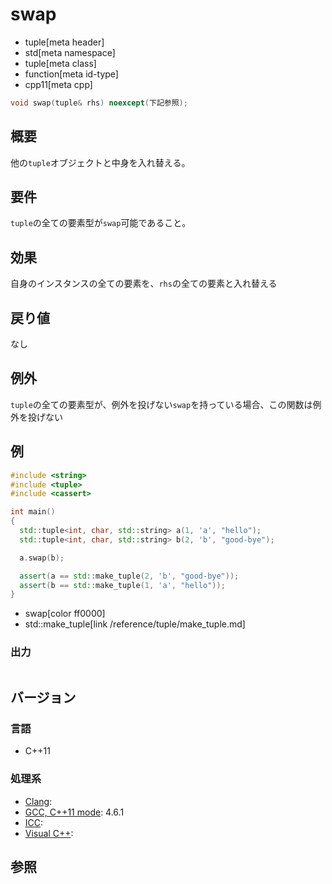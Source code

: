 # swap
* tuple[meta header]
* std[meta namespace]
* tuple[meta class]
* function[meta id-type]
* cpp11[meta cpp]

```cpp
void swap(tuple& rhs) noexcept(下記参照);
```

## 概要
他の`tuple`オブジェクトと中身を入れ替える。


## 要件
`tuple`の全ての要素型が`swap`可能であること。


## 効果
自身のインスタンスの全ての要素を、`rhs`の全ての要素と入れ替える


## 戻り値
なし


## 例外
`tuple`の全ての要素型が、例外を投げない`swap`を持っている場合、この関数は例外を投げない


## 例
```cpp example
#include <string>
#include <tuple>
#include <cassert>

int main()
{
  std::tuple<int, char, std::string> a(1, 'a', "hello");
  std::tuple<int, char, std::string> b(2, 'b', "good-bye");

  a.swap(b);

  assert(a == std::make_tuple(2, 'b', "good-bye"));
  assert(b == std::make_tuple(1, 'a', "hello"));
}
```
* swap[color ff0000]
* std::make_tuple[link /reference/tuple/make_tuple.md]

### 出力
```
```

## バージョン
### 言語
- C++11

### 処理系
- [Clang](/implementation.md#clang): 
- [GCC, C++11 mode](/implementation.md#gcc): 4.6.1
- [ICC](/implementation.md#icc): 
- [Visual C++](/implementation.md#visual_cpp): 


## 参照


